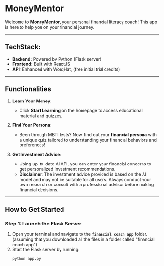 # MoneyMentor

Welcome to **MoneyMentor**, your personal financial literacy coach! This app is here to help you on your financial journey.

---

## TechStack:
- **Backend:** Powered by Python (Flask server)
- **Frontend:** Built with ReactJS 
- **API:** Enhanced with WorqHat, (free initial trial credits)

---

## Functionalities

1. **Learn Your Money**:
   - Click **Start Learning** on the homepage to access educational material and quizzes.

2. **Find Your Persona**:
   - Been through MBTI tests? Now, find out your **financial persona** with a unique quiz tailored to understanding your financial behaviors and preferences!

3. **Get Investment Advice**:
   - Using up-to-date AI API, you can enter your financial concerns to get personalized investment recommendations.  
   - **Disclaimer**: The investment advice provided is based on the AI model and may not be suitable for all users. Always conduct your own research or consult with a professional advisor before making financial decisions.

---

## How to Get Started

### Step 1: Launch the Flask Server
1. Open your terminal and navigate to the **`financial coach app`** folder. (assuming that you downloaded all the files in a folder called "financial coach app")
2. Start the Flask server by running:
   ```bash
   python app.py
